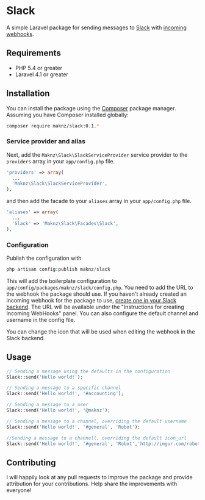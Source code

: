 # Slack

A simple Laravel package for sending messages to [Slack](https://slack.com) with [incoming webhooks](https://my.slack.com/services/new/incoming-webhook).

## Requirements

* PHP 5.4 or greater
* Laravel 4.1 or greater

## Installation

You can install the package using the [Composer](https://getcomposer.org/) package manager. Assuming you have Composer installed globally:

```sh
composer require maknz/slack:0.1.*
```

### Service provider and alias

Next, add the `Maknz\Slack\SlackServiceProvider` service provider to the `providers` array in your `app/config.php` file.

```php
'providers' => array(
  ...
  'Maknz\Slack\SlackServiceProvider',
),
```

and then add the facade to your `aliases` array in your `app/config.php` file.

```php
'aliases' => array(
  ...
  'Slack' => 'Maknz\Slack\Facades\Slack',
),
```

### Configuration

Publish the configuration with

```php
php artisan config:publish maknz/slack
```

This will add the boilerplate configuration to `app/config/packages/maknz/slack/config.php`. You need to add the URL to the webhook the package should use. If you haven't already created an incoming webhook for the package to use, [create one in your Slack backend](https://my.slack.com/services/new/incoming-webhook). The URL will be available under the "Instructions for creating Incoming WebHooks" panel. You can also configure the default channel and username in the config file. 

You can change the icon that will be used when editing the webhook in the Slack backend.

## Usage

```php
// Sending a message using the defaults in the configuration
Slack::send('Hello world!');

// Sending a message to a specific channel
Slack::send('Hello world!', '#accounting');

// Sending a message to a user
Slack::send('Hello world!', '@maknz');

// Sending a message to a channel, overriding the default username
Slack::send('Hello world!', '#general', 'Robot');

//Sending a message to a channell, overriding the default icon_url
Slack::send('Hello world!', '#general', 'Robot','http://imgur.com/robotImage.jpeg');

```

## Contributing

I will happily look at any pull requests to improve the package and provide attribution for your contributions. Help share the improvements with everyone!
